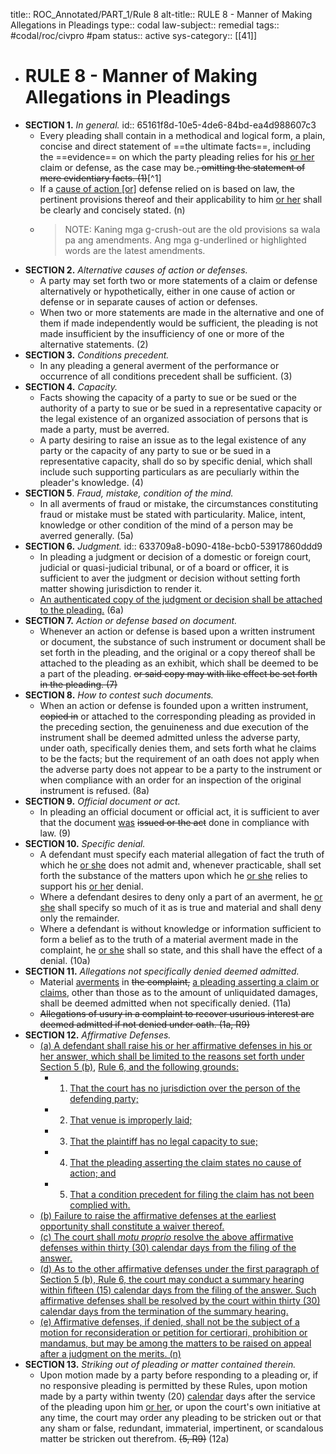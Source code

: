 title:: ROC_Annotated/PART_1/Rule 8
alt-title:: RULE 8 - Manner of Making Allegations in Pleadings
type:: codal
law-subject:: remedial
tags:: #codal/roc/civpro #pam
status:: active
sys-category:: [[41]]

- # RULE 8 - Manner of Making Allegations in Pleadings
- **SECTION 1.** *In general.*
  id:: 65161f8d-10e5-4de6-84bd-ea4d988607c3
	- Every pleading shall contain in a methodical and logical form, a plain, concise and direct statement of ==the ultimate facts==, including the ==evidence== on which the party pleading relies for his <u>or her</u> claim or defense, as the case may be.~~, omitting the statement of mere evidentiary facts. (1)~~[^1]
	- If a <u>cause of action [or]</u> defense relied on is based on law, the pertinent provisions thereof and their applicability to him <u>or her</u> shall be clearly and concisely stated. (n)
	- > NOTE: Kaning mga g-crush-out are the old provisions sa wala pa ang amendments. Ang mga g-underlined or highlighted words are the latest amendments.
- **SECTION 2.** *Alternative causes of action or defenses.*
	- A party may set forth two or more statements of a claim or defense alternatively or hypothetically, either in one cause of action or defense or in separate causes of action or defenses.
	- When two or more statements are made in the alternative and one of them if made independently would be sufficient, the pleading is not made insufficient by the insufficiency of one or more of the alternative statements. (2)
- **SECTION 3.** *Conditions precedent.*
	- In any pleading a general averment of the performance or occurrence of all conditions precedent shall be sufficient. (3)
- **SECTION 4.** *Capacity.*
	- Facts showing the capacity of a party to sue or be sued or the authority of a party to sue or be sued in a representative capacity or the legal existence of an organized association of persons that is made a party, must be averred.
	- A party desiring to raise an issue as to the legal existence of any party or the capacity of any party to sue or be sued in a representative capacity, shall do so by specific denial, which shall include such supporting particulars as are peculiarly within the pleader's knowledge. (4)
- **SECTION 5**. *Fraud, mistake, condition of the mind.*
	- In all averments of fraud or mistake, the circumstances constituting fraud or mistake must be stated with particularity. Malice, intent, knowledge or other condition of the mind of a person may be averred generally. (5a)
- **SECTION 6.** *Judgment.*
  id:: 633709a8-b090-418e-bcb0-53917860ddd9
	- In pleading a judgment or decision of a domestic or foreign court, judicial or quasi-judicial tribunal, or of a board or officer, it is sufficient to aver the judgment or decision without setting forth matter showing jurisdiction to render it.
	- <u>An authenticated copy of the judgment or decision shall be attached to the pleading.</u> (6a)
- **SECTION 7.** *Action or defense based on document.*
	- Whenever an action or defense is based upon a written instrument or document, the substance of such instrument or document shall be set forth in the pleading, and the original or a copy thereof shall be attached to the pleading as an exhibit, which shall be deemed to be a part of the pleading. ~~or said copy may with like effect be set forth in the pleading. (7)~~
- **SECTION 8.** *How to contest such documents.*
	- When an action or defense is founded upon a written instrument, ~~copied in~~ or attached to the corresponding pleading as provided in the preceding section, the genuineness and due execution of the instrument shall be deemed admitted unless the adverse party, under oath, specifically denies them, and sets forth what he claims to be the facts; but the requirement of an oath does not apply when the adverse party does not appear to be a party to the instrument or when compliance with an order for an inspection of the original instrument is refused. (8a)
- **SECTION 9.** *Official document or act.*
	- In pleading an official document or official act, it is sufficient to aver that the document <u>was</u> ~~issued or the act~~ done in compliance with law. (9)
- **SECTION 10.** *Specific denial.*
	- A defendant must specify each material allegation of fact the truth of which he <u>or she</u> does not admit and, whenever practicable, shall set forth the substance of the matters upon which he <u>or she</u> relies to support his <u>or her</u> denial.
	- Where a defendant desires to deny only a part of an averment, he <u>or she</u> shall specify so much of it as is true and material and shall deny only the remainder.
	- Where a defendant is without knowledge or information sufficient to form a belief as to the truth of a material averment made in the complaint, he <u>or she</u> shall so state, and this shall have the effect of a denial. (10a)
- **SECTION 11.** *Allegations not specifically denied deemed admitted.*
	- Material <u>averments</u> in ~~the complaint,~~ <u>a pleading asserting a claim or claims</u>, other than those as to the amount of unliquidated damages, shall be deemed admitted when not specifically denied. (11a)
	- ~~Allegations of usury in a complaint to recover usurious interest are deemed admitted if not denied under oath. (1a, R9)~~
- **SECTION 12.** *Affirmative Defenses.*
	- <ins>(a) A defendant shall raise his or her affirmative defenses in his or her answer, which shall be limited to the reasons set forth under</ins> [Section 5 (b)](((050697c9-e06a-4f59-92ba-5312dcd90b23))), <ins>Rule 6, and the following grounds:</ins>
		- 1. <u>That the court has no jurisdiction over the person of the defending party;</u>
		- 2. <u>That venue is improperly laid;</u>
		- 3. <u>That the plaintiff has no legal capacity to sue;</u>
		- 4. <u>That the pleading asserting the claim states no cause of action; and</u>
		- 5. <u>That a condition precedent for filing the claim has not been complied with.</u>
	- <u>(b) Failure to raise the affirmative defenses at the earliest opportunity shall constitute a waiver thereof.</u>
	- <u>(c) The court shall *motu proprio* resolve the above affirmative defenses within thirty (30) calendar days from the filing of the answer.</u>
	- <u>(d) As to the other affirmative defenses under the first paragraph of Section 5 (b), Rule 6, the court may conduct a summary hearing within fifteen (15) calendar days from the filing of the answer. Such affirmative defenses shall be resolved by the court within thirty (30) calendar days from the termination of the summary hearing.</u>
	- <u>(e) Affirmative defenses, if denied, shall not be the subject of a motion for reconsideration or petition for certiorari, prohibition or mandamus, but may be among the matters to be raised on appeal after a judgment on the merits. (n)</u>
- **SECTION 13.** *Striking out of pleading or matter contained therein.*
	- Upon motion made by a party before responding to a pleading or, if no responsive pleading is permitted by these Rules, upon motion made by a party within twenty (20) <u>calendar</u> days after the service of the pleading upon him <u>or her</u>, or upon the court's own initiative at any time, the court may order any pleading to be stricken out or that any sham or false, redundant, immaterial, impertinent, or scandalous matter be stricken out therefrom. ~~(5, R9)~~ (12a)